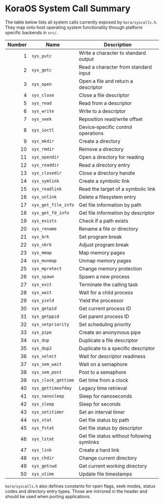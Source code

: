 # KoraOS System Call Summary

The table below lists all system calls currently exposed by `kora/syscalls.h`. They map onto host operating system functionality through platform specific backends in `src/`.

| Number | Name | Description |
|-------:|------|-------------|
| 1 | `sys_putc` | Write a character to standard output |
| 2 | `sys_getc` | Read a character from standard input |
| 3 | `sys_open` | Open a file and return a descriptor |
| 4 | `sys_close` | Close a file descriptor |
| 5 | `sys_read` | Read from a descriptor |
| 6 | `sys_write` | Write to a descriptor |
| 7 | `sys_seek` | Reposition read/write offset |
| 8 | `sys_ioctl` | Device‑specific control operations |
| 9 | `sys_mkdir` | Create a directory |
| 10 | `sys_rmdir` | Remove a directory |
| 11 | `sys_opendir` | Open a directory for reading |
| 12 | `sys_readdir` | Read a directory entry |
| 13 | `sys_closedir` | Close a directory handle |
| 14 | `sys_symlink` | Create a symbolic link |
| 15 | `sys_readlink` | Read the target of a symbolic link |
| 16 | `sys_unlink` | Delete a filesystem entry |
| 17 | `sys_get_file_info` | Get file information by path |
| 18 | `sys_get_fd_info` | Get file information by descriptor |
| 19 | `sys_exists` | Check if a path exists |
| 20 | `sys_rename` | Rename a file or directory |
| 21 | `sys_brk` | Set program break |
| 22 | `sys_sbrk` | Adjust program break |
| 23 | `sys_mmap` | Map memory pages |
| 24 | `sys_munmap` | Unmap memory pages |
| 25 | `sys_mprotect` | Change memory protection |
| 26 | `sys_spawn` | Spawn a new process |
| 27 | `sys_exit` | Terminate the calling task |
| 28 | `sys_wait` | Wait for a child process |
| 29 | `sys_yield` | Yield the processor |
| 30 | `sys_getpid` | Get current process ID |
| 31 | `sys_getppid` | Get parent process ID |
| 32 | `sys_setpriority` | Set scheduling priority |
| 33 | `sys_pipe` | Create an anonymous pipe |
| 34 | `sys_dup` | Duplicate a file descriptor |
| 35 | `sys_dup2` | Duplicate to a specific descriptor |
| 36 | `sys_select` | Wait for descriptor readiness |
| 37 | `sys_sem_wait` | Wait on a semaphore |
| 38 | `sys_sem_post` | Post to a semaphore |
| 39 | `sys_clock_gettime` | Get time from a clock |
| 40 | `sys_gettimeofday` | Legacy time retrieval |
| 41 | `sys_nanosleep` | Sleep for nanoseconds |
| 42 | `sys_sleep` | Sleep for seconds |
| 43 | `sys_setitimer` | Set an interval timer |
| 44 | `sys_stat` | Get file status by path |
| 45 | `sys_fstat` | Get file status by descriptor |
| 46 | `sys_lstat` | Get file status without following symlinks |
| 47 | `sys_link` | Create a hard link |
| 48 | `sys_chdir` | Change current directory |
| 49 | `sys_getcwd` | Get current working directory |
| 50 | `sys_utime` | Update file timestamps |

`kora/syscalls.h` also defines constants for open flags, seek modes, status codes and directory entry types.  Those are mirrored in the header and should be used when porting applications.
